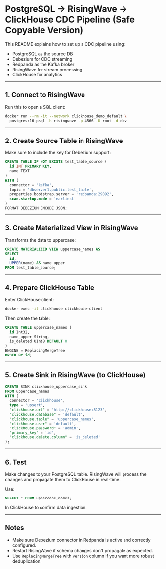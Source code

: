 # PostgreSQL → RisingWave → ClickHouse CDC Pipeline (Safe Copyable Version)

This README explains how to set up a CDC pipeline using:

- PostgreSQL as the source DB
- Debezium for CDC streaming
- Redpanda as the Kafka broker
- RisingWave for stream processing
- ClickHouse for analytics

---

## 1. Connect to RisingWave

Run this to open a SQL client:

```bash
docker run --rm -it --network clickhouse_demo_default \
  postgres:16 psql -h risingwave -p 4566 -U root -d dev
```

---

## 2. Create Source Table in RisingWave

Make sure to include the key for Debezium support:

```sql
CREATE TABLE IF NOT EXISTS test_table_source (
  id INT PRIMARY KEY,
  name TEXT
)
WITH (
  connector = 'kafka',
  topic = 'dbserver1.public.test_table',
  properties.bootstrap.server = 'redpanda:29092',
  scan.startup.mode = 'earliest'
)
FORMAT DEBEZIUM ENCODE JSON;
```

---

## 3. Create Materialized View in RisingWave

Transforms the data to uppercase:

```sql
CREATE MATERIALIZED VIEW uppercase_names AS
SELECT
  id,
  UPPER(name) AS name_upper
FROM test_table_source;
```

---

## 4. Prepare ClickHouse Table

Enter ClickHouse client:

```bash
docker exec -it clickhouse clickhouse-client
```

Then create the table:

```sql
CREATE TABLE uppercase_names (
  id Int32,
  name_upper String,
  is_deleted UInt8 DEFAULT 0
)
ENGINE = ReplacingMergeTree
ORDER BY id;
```

---

## 5. Create Sink in RisingWave (to ClickHouse)

```sql
CREATE SINK clickhouse_uppercase_sink
FROM uppercase_names
WITH (
  connector = 'clickhouse',
  type = 'upsert',
  "clickhouse.url" = 'http://clickhouse:8123',
  "clickhouse.database" = 'default',
  "clickhouse.table" = 'uppercase_names',
  "clickhouse.user" = 'default',
  "clickhouse.password" = 'admin',
  "primary_key" = 'id',
  "clickhouse.delete.column" = 'is_deleted'
);
```

---

## 6. Test

Make changes to your PostgreSQL table. RisingWave will process the changes and propagate them to ClickHouse in real-time.

Use:

```sql
SELECT * FROM uppercase_names;
```

In ClickHouse to confirm data ingestion.

---

## Notes

- Make sure Debezium connector in Redpanda is active and correctly configured.
- Restart RisingWave if schema changes don't propagate as expected.
- Use `ReplacingMergeTree` with `version` column if you want more robust deduplication.

